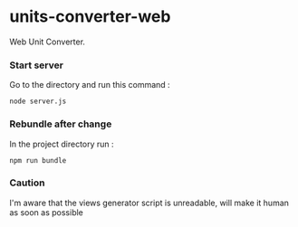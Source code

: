 # units-converter-web
Web Unit Converter.


### Start server
Go to the directory and run this command :
```
node server.js
```

### Rebundle after change
In the project directory run :
```
npm run bundle
```

### Caution
I'm aware that the views generator script is unreadable, will make it human as soon as possible
